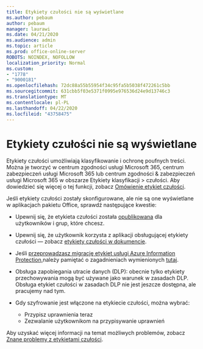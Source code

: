 ```yaml
---
title: Etykiety czułości nie są wyświetlane
ms.author: pebaum
author: pebaum
manager: laurawi
ms.date: 04/21/2020
ms.audience: admin
ms.topic: article
ms.prod: office-online-server
ROBOTS: NOINDEX, NOFOLLOW
localization_priority: Normal
ms.custom:
- "1778"
- "9000181"
ms.openlocfilehash: 72dc88a55b55954f34c95fa5b5038f472261c5bb
ms.sourcegitcommit: 631cbb5f03e5371f0995e976536d24e9d13746c3
ms.translationtype: MT
ms.contentlocale: pl-PL
ms.lasthandoff: 04/22/2020
ms.locfileid: "43758475"
---
```

# <a name="sensitivity-labels-not-appearing"></a>Etykiety czułości nie są wyświetlane

Etykiety czułości umożliwiają klasyfikowanie i ochronę poufnych treści. Można je tworzyć w centrum zgodności usługi Microsoft 365, centrum zabezpieczeń usługi Microsoft 365 lub centrum zgodności & zabezpieczeń usługi Microsoft 365 w obszarze Etykiety klasyfikacji > czułości. Aby dowiedzieć się więcej o tej funkcji, zobacz [Omówienie etykiet czułości](https://docs.microsoft.com/office365/securitycompliance/sensitivity-labels).

Jeśli etykiety czułości zostały skonfigurowane, ale nie są one wyświetlane w aplikacjach pakietu Office, sprawdź następujące kwestie:

- Upewnij się, że etykieta czułości została [opublikowana](https://docs.microsoft.com/Office365/SecurityCompliance/sensitivity-labels#what-label-policies-can-do) dla użytkowników i grup, które chcesz.

- Upewnij się, że użytkownik korzysta z aplikacji obsługującej etykiety czułości — zobacz [etykiety czułości w dokumencie](https://support.office.com/article/apply-sensitivity-labels-to-your-documents-and-email-within-office-2f96e7cd-d5a4-403b-8bd7-4cc636bae0f9?#bkmk_whereavailable).

- Jeśli [przeprowadzasz migrację etykiet usługi Azure Information Protection,](https://docs.microsoft.com/azure/information-protection/configure-policy-migrate-labels)należy pamiętać o zagadnieniach wymienionych [tutaj](https://docs.microsoft.com/azure/information-protection/configure-policy-migrate-labels#considerations-for-unified-labels).

- Obsługa zapobiegania utracie danych (DLP): obecnie tylko etykiety przechowywania mogą być używane jako warunek w zasadach DLP.  Obsługa etykiet czułości w zasadach DLP nie jest jeszcze dostępna, ale pracujemy nad tym.

- Gdy szyfrowanie jest włączone na etykiecie czułości, można wybrać:
    - Przypisz uprawnienia teraz
    - Zezwalanie użytkownikom na przypisywanie uprawnień


Aby uzyskać więcej informacji na temat możliwych problemów, zobacz [Znane problemy z etykietami czułości](https://support.office.com/article/known-issues-with-sensitivity-labels-in-office-b169d687-2bbd-4e21-a440-7da1b2743edc).